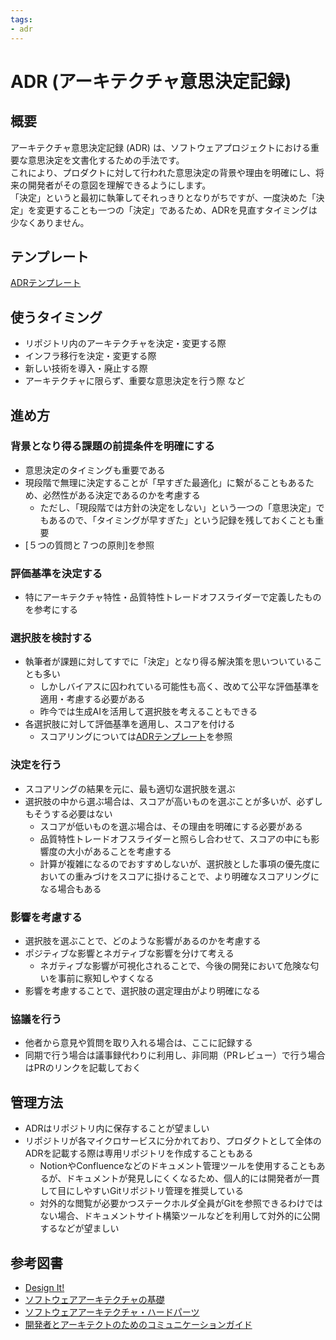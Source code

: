```yaml
---
tags:
- adr
---
```


# ADR (アーキテクチャ意思決定記録)

## 概要
アーキテクチャ意思決定記録 (ADR) は、ソフトウェアプロジェクトにおける重要な意思決定を文書化するための手法です。  
これにより、プロダクトに対して行われた意思決定の背景や理由を明確にし、将来の開発者がその意図を理解できるようにします。  
「決定」というと最初に執筆してそれっきりとなりがちですが、一度決めた「決定」を変更することも一つの「決定」であるため、ADRを見直すタイミングは少なくありません。  

## テンプレート
[ADRテンプレート](../templates/adr-template)

## 使うタイミング
- リポジトリ内のアーキテクチャを決定・変更する際
- インフラ移行を決定・変更する際
- 新しい技術を導入・廃止する際
- アーキテクチャに限らず、重要な意思決定を行う際
など

## 進め方
### 背景となり得る課題の前提条件を明確にする
 - 意思決定のタイミングも重要である
 - 現段階で無理に決定することが「早すぎた最適化」に繋がることもあるため、必然性がある決定であるのかを考慮する
   - ただし、「現段階では方針の決定をしない」という一つの「意思決定」でもあるので、「タイミングが早すぎた」という記録を残しておくことも重要
 - [５つの質問と７つの原則]を参照
### 評価基準を決定する
  - 特にアーキテクチャ特性・品質特性トレードオフスライダーで定義したものを参考にする
### 選択肢を検討する
  - 執筆者が課題に対してすでに「決定」となり得る解決策を思いついていることも多い
    - しかしバイアスに囚われている可能性も高く、改めて公平な評価基準を適用・考慮する必要がある
    - 昨今では生成AIを活用して選択肢を考えることもできる
  - 各選択肢に対して評価基準を適用し、スコアを付ける
    - スコアリングについては[ADRテンプレート](../templates/adr-template)を参照
### 決定を行う
  - スコアリングの結果を元に、最も適切な選択肢を選ぶ
  - 選択肢の中から選ぶ場合は、スコアが高いものを選ぶことが多いが、必ずしもそうする必要はない
    - スコアが低いものを選ぶ場合は、その理由を明確にする必要がある
    - 品質特性トレードオフスライダーと照らし合わせて、スコアの中にも影響度の大小があることを考慮する
    - 計算が複雑になるのでおすすめしないが、選択肢とした事項の優先度においての重みづけをスコアに掛けることで、より明確なスコアリングになる場合もある
### 影響を考慮する
  - 選択肢を選ぶことで、どのような影響があるのかを考慮する
  - ポジティブな影響とネガティブな影響を分けて考える
      - ネガティブな影響が可視化されることで、今後の開発において危険な匂いを事前に察知しやすくなる
  - 影響を考慮することで、選択肢の選定理由がより明確になる
### 協議を行う
  - 他者から意見や質問を取り入れる場合は、ここに記録する
  - 同期で行う場合は議事録代わりに利用し、非同期（PRレビュー）で行う場合はPRのリンクを記載しておく

## 管理方法
- ADRはリポジトリ内に保存することが望ましい
- リポジトリが各マイクロサービスに分かれており、プロダクトとして全体のADRを記載する際は専用リポジトリを作成することもある
  - NotionやConfluenceなどのドキュメント管理ツールを使用することもあるが、ドキュメントが発見しにくくなるため、個人的には開発者が一貫して目にしやすいGitリポジトリ管理を推奨している
  - 対外的な閲覧が必要かつステークホルダ全員がGitを参照できるわけではない場合、ドキュメントサイト構築ツールなどを利用して対外的に公開するなどが望ましい

## 参考図書
- [Design It!](../books/design-it)
- [ソフトウェアアーキテクチャの基礎](../books/fundamentals-of-software-architecture)
- [ソフトウェアアーキテクチャ・ハードパーツ](../books/software-architecture-the-hard-parts)
- [開発者とアーキテクトのためのコミュニケーションガイド](../books/communication-patterns)


